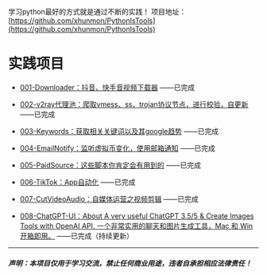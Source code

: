 学习python最好的方式就是通过不断的实践！
项目地址：[https://github.com/xhunmon/PythonIsTools](https://github.com/xhunmon/PythonIsTools) 


# 实践项目

- [001-Downloader：抖音、快手音视频下载器](./001-Downloader) ——已完成

- [002-v2ray代理池：爬取vmess、ss、trojan协议节点，进行校验，自更新](./002-V2rayPool) ——已完成

- [003-Keywords：获取相关关键词以及其google趋势](./003-Keywords) ——已完成

- [004-EmailNotify：监听虚拟币变化，使用邮箱通知](./004-EmailNotify) ——已完成

- [005-PaidSource：这些脚本你肯定会有用到的](./005-PaidSource) ——已完成

- [006-TikTok：App自动化](./006-TikTok) ——已完成

- [007-CutVideoAudio：自媒体运营之视频剪辑](./007-CutVideoAudio) ——已完成

- [008-ChatGPT-UI：About
A very useful ChatGPT 3.5/5 & Create Images Tools with OpenAI API. 一个非常实用的聊天和图片生成工具，Mac 和 Win开箱即用。](https://github.com/xhunmon/iMedia) ——已完成（持续更新）


----------

##### 声明：本项目仅用于学习交流，禁止任何商业用途，违者自承担相应法律责任！
